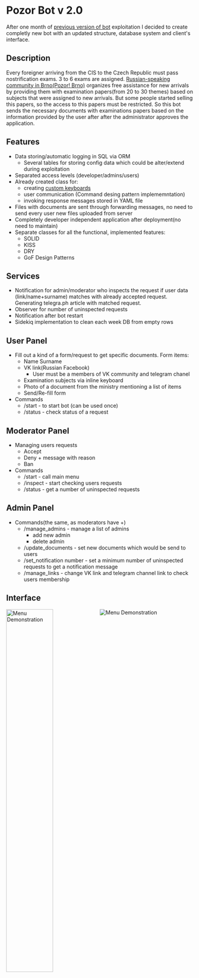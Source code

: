 # Pozor Bot v 2.0
After one month of [previous version of bot](https://github.com/Nerbyk/Telegram-Bot-Exam-Papers-Sender) exploitation I decided to create completly new bot with an updated structure, database system and client's interface.

## Description 
Every foreigner arriving from the CIS to the Czech Republic must pass nostrification exams. 3 to 6 exams are assigned.
[Russian-speaking community in Brno(Pozor! Brno)](https://vk.com/pozor.brno) organizes free assistance for new arrivals by providing them with examination papers(from 20 to 30 themes)
based on subjects that were assigned to new arrivals. But some people started selling this papers, so the access to this papers must be restricted.
So this bot sends the necessary documents with examinations papers based on the information provided by the user after after the administrator approves the application.

## Features 
- Data storing/automatic logging in SQL via ORM
    - Several tables for storing config data which could be alter/extend during exploitation
- Separated access levels (developer/admins/users)
- Already created class for: 
    - creating [custom keyboards](https://core.telegram.org/bots#keyboards)
    - user communication (Command desing pattern implememntation)
    - invoking response messages stored in YAML file
- Files with documents are sent through forwarding messages, no need to send every user new files uploaded from server
- Completely developer independent application after deployment(no need to maintain)
- Separate classes for all the functional, implemented features:
    - SOLID
    - KISS
    - DRY
    - GoF Design Patterns 
## Services 
- Notification for admin/moderator who inspects the request if user data (link/name+surname) matches with already accepted request. Generating telegra.ph article with matched request. 
- Observer for number of uninspected requests 
- Notification after bot restart
- Sidekiq implementation to clean each week DB from empty rows
## User Panel 
- Fill out a kind of a form/request to get specific documents. Form items:
    - Name Surname 
    - VK link(Russian Facebook)
        - User must be a members of VK community and telegram chanel 
    - Examination subjects via inline keyboard 
    - Photo of a document from the ministry mentioning a list of items
    - Send/Re-fill form 
- Commands
    - /start - to start bot (can be used once)
    - /status - check status of a request

## Moderator Panel
- Managing users requests
    - Accept
    - Deny + message with reason
    - Ban
- Commands 
    - /start - call main menu 
    - /inspect - start checking users requests
    - /status - get a number of uninspected requests 
## Admin Panel
- Commands(the same, as moderators have +)
     - /manage_admins - manage a list of admins
        - add new admin 
        - delete admin 
    - /update_documents - set new documents which would be send to users 
    - /set_notification number - set a minimum number of uninspected requests  to get a notification message 
    - /manage_links - change VK link and telegram channel link to check users membership
    
## Interface 
<img src="https://i.imgur.com/nR0l5cA.png?1"
     alt="Menu Demonstration"
     style="float: left; width: 50%; height: auto;" />
<img src="https://i.imgur.com/tsCadeu.png?2"
     alt="Menu Demonstration"
     style="float: left; margin-right: 10px;" />
